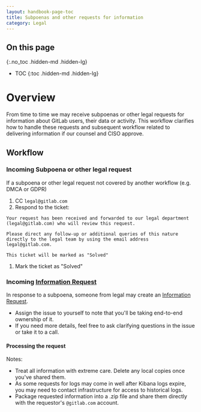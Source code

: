 ```yaml
---
layout: handbook-page-toc
title: Subpoenas and other requests for information
category: Legal
---
```


## On this page
{:.no_toc .hidden-md .hidden-lg}

- TOC
{:toc .hidden-md .hidden-lg}

# Overview
From time to time we may receive subpoenas or other legal requests for information about GitLab users, their data or activity.
This workflow clarifies how to handle these requests and subsequent workflow related to delivering information if
our counsel and CISO approve.


## Workflow

### Incoming Subpoena or other legal request
If a subpoena or other legal request not covered by another workflow (e.g. DMCA or GDPR)

1. CC `legal@gitlab.com`
1. Respond to the ticket:

```
Your request has been received and forwarded to our legal department (legal@gitlab.com) who will review this request.

Please direct any follow-up or additional queries of this nature directly to the legal team by using the email address legal@gitlab.com.

This ticket will be marked as "Solved"
```
1. Mark the ticket as "Solved"

### Incoming [Information Request](https://gitlab.com/gitlab-com/support/services/services-internal/blob/master/.gitlab/issue_templates/information_request.md)
In response to a subpoena, someone from legal may create an [Information Request](https://gitlab.com/gitlab-com/support/services/services-internal/blob/master/.gitlab/issue_templates/information_request.md). 
- Assign the issue to yourself to note that you'll be taking end-to-end ownership of it.
- If you need more details, feel free to ask clarifying questions in the issue or take it to a call.

#### Processing the request

Notes:
- Treat all information with extreme care. Delete any local copies once you've shared them.
- As some requests for logs may come in well after Kibana logs expire, you may need to contact infrastructure for access to historical logs.
- Package requested information into a .zip file and share them directly with the requestor's `@gitlab.com` account. 

